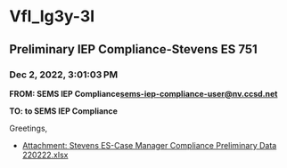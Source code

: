 # VfI_Ig3y-3I
## Preliminary IEP Compliance-Stevens ES 751
### Dec 2, 2022, 3:01:03 PM
**FROM: SEMS IEP Compliance<sems-iep-compliance-user@nv.ccsd.net>**

**TO: to SEMS IEP Compliance**


Greetings, 





* [Attachment: Stevens ES-Case Manager Compliance Preliminary Data 220222.xlsx](VfI_Ig3y-3I-attachment-1.xlsx)
